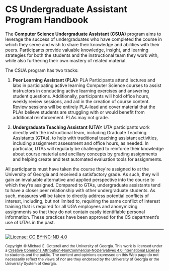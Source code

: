 # CS Undergraduate Assistant Program Handbook

The **Computer Science Undergraduate Assistant (CSUA)** program aims to leverage the success
of undergraduates who have completed the course in which they serve and wish to share their 
knowledge and abilities with their peers. Participants provide valuable knowledge, insight, 
and learning strategies for both the students and the instructional team they work with, 
while also furthering their own mastery of related material. 

The CSUA program has two tracks:

1. **Peer Learning Assistant (PLA):** PLA Participants attend lectures and labs in participating
   active learning Computer Science courses to assist instructors in conducting active learning 
   exercises and answering student questions. Additionally, participants will hold office hours, 
   weekly review sessions, and aid in the creation of course content. Review sessions will be 
   entirely PLA-lead and cover material that the PLAs believe students are struggling with or 
   would benefit from additional reinforcement. PLAs may not grade.
   
1. **Undergraduate Teaching Assistant (UTA):** UTA participants work directly with the 
   instructional team, including Graduate Teaching Assistants (GTAs), to help with traditional 
   teaching assistant activities, including assignment assessment and office hours, as needed. 
   In particular, UTAs will regularly be challenged to reinforce their knowledge about course 
   material and ancillary concepts by grading assignments and helping create and test automated 
   evaluation tools for assignments. 
   
All participants must have taken the course they're assigned to at the University of Georgia and
received a satisfactory grade. As such, they will gain an invaluable alternative and applied 
perspective into the course to which they’re assigned. Compared to GTAs, undergraduate assistants
tend to have a closer peer relationship with other undergraduate students. As such, measures will 
be taken to directly address potential conflicts of interest, including, but not limited to, requiring 
the same conflict of interest training that is required for all UGA employees and anonymizing assignments 
so that they do not contain easily identifiable personal information. These practices have been 
approved for the CS department’s use of UTAs in the past.

<hr/>

[![License: CC BY-NC-ND 4.0](https://img.shields.io/badge/License-CC%20BY--NC--ND%204.0-lightgrey.svg)](http://creativecommons.org/licenses/by-nc-nd/4.0/)

<small>
Copyright &copy; Michael E. Cotterell and the University of Georgia.
This work is licensed under a <a rel="license" href="http://creativecommons.org/licenses/by-nc-nd/4.0/">Creative Commons Attribution-NonCommercial-NoDerivatives 4.0 International License</a> to students and the public.
The content and opinions expressed on this Web page do not necessarily reflect the views of nor are they endorsed by the University of Georgia or the University System of Georgia.
</small>
